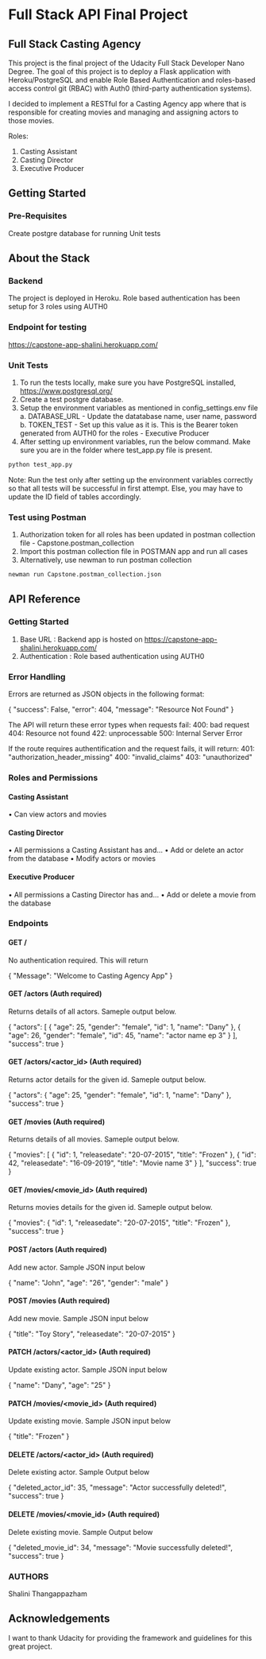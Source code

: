 # Full Stack API Final Project

## Full Stack Casting Agency

This project is the final project of the Udacity Full Stack Developer Nano Degree. The goal of this project is to deploy a Flask application with Heroku/PostgreSQL and enable Role Based Authentication and roles-based access control git (RBAC) with Auth0 (third-party authentication systems).

I decided to implement a RESTful for a Casting Agency app where that is responsible for creating movies and managing and assigning actors to those movies.

Roles:
1. Casting Assistant
2. Casting Director
3. Executive Producer

## Getting Started

### Pre-Requisites

Create postgre database for running Unit tests

## About the Stack

### Backend

The project is deployed in Heroku.
Role based authentication has been setup for 3 roles using AUTH0

### Endpoint for testing 

https://capstone-app-shalini.herokuapp.com/

### Unit Tests

1. To run the tests locally, make sure you have PostgreSQL installed, https://www.postgresql.org/
2. Create a test postgre database.
3. Setup the environment variables as mentioned in config_settings.env file
    a. DATABASE_URL - Update the datatabase name, user name, password
    b. TOKEN_TEST - Set up this value as it is. This is the Bearer token generated from AUTH0 for the roles - Executive Producer
4. After setting up environment variables, run the below command. Make sure you are in the folder where test_app.py file is present.

```bash
python test_app.py
```
Note: Run the test only after setting up the environment variables correctly so that all tests will be successful in first attempt. Else, you may have to update the ID field of tables accordingly. 

### Test using Postman

1. Authorization token for all roles has been updated in postman collection file - Capstone.postman_collection
2. Import this postman collection file in POSTMAN app and run all cases
3. Alternatively, use newman to run postman collection

```bash
newman run Capstone.postman_collection.json
```

## API Reference

### Getting Started

1. Base URL : Backend app is hosted on https://capstone-app-shalini.herokuapp.com/
2. Authentication : Role based authentication using AUTH0

### Error Handling

Errors are returned as JSON objects in the following format:

{
    "success": False, 
    "error": 404,
    "message": "Resource Not Found"
}

The API will return these error types when requests fail:
400: bad request
404: Resource not found
422: unprocessable
500: Internal Server Error

If the route requires authentification and the request fails, it will return:
401: "authorization_header_missing"
400: "invalid_claims"
403: "unauthorized"

### Roles and Permissions

#### Casting Assistant 
• Can view actors and movies

#### Casting Director 
• All permissions a Casting Assistant has and… 
• Add or delete an actor from the database 
• Modify actors or movies

#### Executive Producer
• All permissions a Casting Director has and… 
• Add or delete a movie from the database

### Endpoints

#### GET /

No authentication required. This will return

{
    "Message": "Welcome to Casting Agency App"
}

#### GET /actors (Auth required)

Returns details of all actors. Sameple output below. 

{
    "actors": [
        {
            "age": 25,
            "gender": "female",
            "id": 1,
            "name": "Dany"
        },
        {
            "age": 26,
            "gender": "female",
            "id": 45,
            "name": "actor name ep 3"
        }
    ],
    "success": true
}

#### GET /actors/<actor_id> (Auth required)

Returns actor details for the given id. Sameple output below. 

{
    "actors": {
        "age": 25,
        "gender": "female",
        "id": 1,
        "name": "Dany"
    },
    "success": true
}

#### GET /movies (Auth required)

Returns details of all movies. Sameple output below. 

{
    "movies": [
        {
            "id": 1,
            "releasedate": "20-07-2015",
            "title": "Frozen"
        },
        {
            "id": 42,
            "releasedate": "16-09-2019",
            "title": "Movie name 3"
        }
    ],
    "success": true
}

#### GET /movies/<movie_id> (Auth required)

Returns movies details for the given id. Sameple output below. 

{
    "movies": {
        "id": 1,
        "releasedate": "20-07-2015",
        "title": "Frozen"
    },
    "success": true
}

#### POST /actors (Auth required)

Add new actor. Sample JSON input below

{
	"name": "John",
	"age": "26",
	"gender": "male"
}

#### POST /movies (Auth required)

Add new movie. Sample JSON input below

{
	"title": "Toy Story",
	"releasedate": "20-07-2015"
}

#### PATCH /actors/<actor_id> (Auth required)

Update existing actor. Sample JSON input below

{
	"name": "Dany",
	"age": "25"
}

#### PATCH /movies/<movie_id> (Auth required)

Update existing movie. Sample JSON input below

{
	"title": "Frozen"
}

#### DELETE /actors/<actor_id> (Auth required)

Delete existing actor. Sample Output below

{
    "deleted_actor_id": 35,
    "message": "Actor successfully deleted!",
    "success": true
}

#### DELETE /movies/<movie_id> (Auth required)

Delete existing movie. Sample Output below

{
    "deleted_movie_id": 34,
    "message": "Movie successfully deleted!",
    "success": true
}

### AUTHORS

Shalini Thangappazham

## Acknowledgements

I want to thank Udacity for providing the framework and guidelines for this great project.
